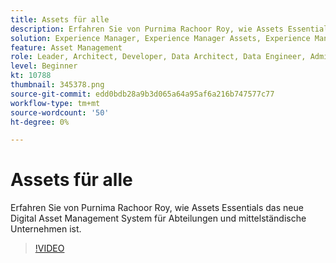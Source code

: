 ```yaml
---
title: Assets für alle
description: Erfahren Sie von Purnima Rachoor Roy, wie Assets Essentials das neue Digital Asset Management System für Abteilungen und mittelständische Unternehmen ist.
solution: Experience Manager, Experience Manager Assets, Experience Manager as a Cloud Service
feature: Asset Management
role: Leader, Architect, Developer, Data Architect, Data Engineer, Admin, User
level: Beginner
kt: 10788
thumbnail: 345378.png
source-git-commit: edd0bdb28a9b3d065a64a95af6a216b747577c77
workflow-type: tm+mt
source-wordcount: '50'
ht-degree: 0%

---
```



# Assets für alle

Erfahren Sie von Purnima Rachoor Roy, wie Assets Essentials das neue Digital Asset Management System für Abteilungen und mittelständische Unternehmen ist.

>[!VIDEO](https://video.tv.adobe.com/v/345378/?quality=12&learn=on)
